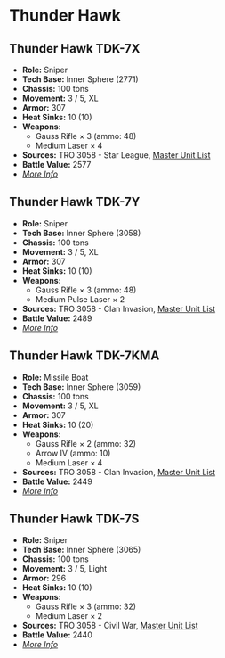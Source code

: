 # Thunder Hawk
## Thunder Hawk TDK-7X
- **Role:** Sniper
- **Tech Base:** Inner Sphere (2771)
- **Chassis:** 100 tons
- **Movement:** 3 / 5, XL
- **Armor:** 307
- **Heat Sinks:** 10 (10)
- **Weapons:**
  - Gauss Rifle × 3 (ammo: 48)
  - Medium Laser × 4
- **Sources:** TRO 3058 - Star League, [Master Unit List](http://masterunitlist.info/Unit/Details/3222/thunder-hawk-tdk-7x)
- **Battle Value:** 2577
- [*More Info*](thunder_hawk/thunder_hawk_tdk-7x.md)

## Thunder Hawk TDK-7Y
- **Role:** Sniper
- **Tech Base:** Inner Sphere (3058)
- **Chassis:** 100 tons
- **Movement:** 3 / 5, XL
- **Armor:** 307
- **Heat Sinks:** 10 (10)
- **Weapons:**
  - Gauss Rifle × 3 (ammo: 48)
  - Medium Pulse Laser × 2
- **Sources:** TRO 3058 - Clan Invasion, [Master Unit List](http://masterunitlist.info/Unit/Details/3223/thunder-hawk-tdk-7y)
- **Battle Value:** 2489
- [*More Info*](thunder_hawk/thunder_hawk_tdk-7y.md)

## Thunder Hawk TDK-7KMA
- **Role:** Missile Boat
- **Tech Base:** Inner Sphere (3059)
- **Chassis:** 100 tons
- **Movement:** 3 / 5, XL
- **Armor:** 307
- **Heat Sinks:** 10 (20)
- **Weapons:**
  - Gauss Rifle × 2 (ammo: 32)
  - Arrow IV (ammo: 10)
  - Medium Laser × 4
- **Sources:** TRO 3058 - Clan Invasion, [Master Unit List](http://masterunitlist.info/Unit/Details/3220/thunder-hawk-tdk-7kma)
- **Battle Value:** 2449
- [*More Info*](thunder_hawk/thunder_hawk_tdk-7kma.md)

## Thunder Hawk TDK-7S
- **Role:** Sniper
- **Tech Base:** Inner Sphere (3065)
- **Chassis:** 100 tons
- **Movement:** 3 / 5, Light
- **Armor:** 296
- **Heat Sinks:** 10 (10)
- **Weapons:**
  - Gauss Rifle × 3 (ammo: 32)
  - Medium Laser × 2
- **Sources:** TRO 3058 - Civil War, [Master Unit List](http://masterunitlist.info/Unit/Details/3221/thunder-hawk-tdk-7s)
- **Battle Value:** 2440
- [*More Info*](thunder_hawk/thunder_hawk_tdk-7s.md)

